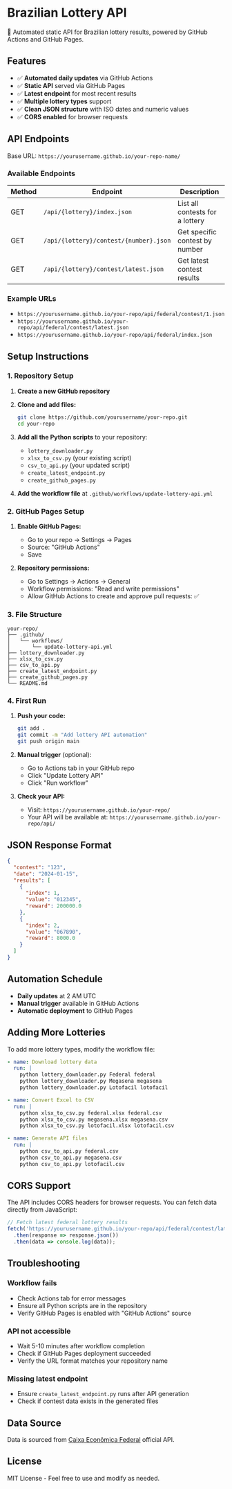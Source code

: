 # Brazilian Lottery API

🎲 Automated static API for Brazilian lottery results, powered by GitHub Actions and GitHub Pages.

## Features

- ✅ **Automated daily updates** via GitHub Actions
- ✅ **Static API** served via GitHub Pages
- ✅ **Latest endpoint** for most recent results
- ✅ **Multiple lottery types** support
- ✅ **Clean JSON structure** with ISO dates and numeric values
- ✅ **CORS enabled** for browser requests

## API Endpoints

Base URL: `https://yourusername.github.io/your-repo-name/`

### Available Endpoints

| Method | Endpoint | Description |
|--------|----------|-------------|
| GET | `/api/{lottery}/index.json` | List all contests for a lottery |
| GET | `/api/{lottery}/contest/{number}.json` | Get specific contest by number |
| GET | `/api/{lottery}/contest/latest.json` | Get latest contest results |

### Example URLs

- `https://yourusername.github.io/your-repo/api/federal/contest/1.json`
- `https://yourusername.github.io/your-repo/api/federal/contest/latest.json` 
- `https://yourusername.github.io/your-repo/api/federal/index.json`

## Setup Instructions

### 1. Repository Setup

1. **Create a new GitHub repository**
2. **Clone and add files:**
   ```bash
   git clone https://github.com/yourusername/your-repo.git
   cd your-repo
   ```

3. **Add all the Python scripts** to your repository:
   - `lottery_downloader.py`
   - `xlsx_to_csv.py` (your existing script)
   - `csv_to_api.py` (your updated script)
   - `create_latest_endpoint.py`
   - `create_github_pages.py`

4. **Add the workflow file** at `.github/workflows/update-lottery-api.yml`

### 2. GitHub Pages Setup

1. **Enable GitHub Pages:**
   - Go to your repo → Settings → Pages
   - Source: "GitHub Actions"
   - Save

2. **Repository permissions:**
   - Go to Settings → Actions → General
   - Workflow permissions: "Read and write permissions"
   - Allow GitHub Actions to create and approve pull requests: ✅

### 3. File Structure

```
your-repo/
├── .github/
│   └── workflows/
│       └── update-lottery-api.yml
├── lottery_downloader.py
├── xlsx_to_csv.py
├── csv_to_api.py
├── create_latest_endpoint.py
├── create_github_pages.py
└── README.md
```

### 4. First Run

1. **Push your code:**
   ```bash
   git add .
   git commit -m "Add lottery API automation"
   git push origin main
   ```

2. **Manual trigger** (optional):
   - Go to Actions tab in your GitHub repo
   - Click "Update Lottery API"
   - Click "Run workflow"

3. **Check your API:**
   - Visit: `https://yourusername.github.io/your-repo/`
   - Your API will be available at: `https://yourusername.github.io/your-repo/api/`

## JSON Response Format

```json
{
  "contest": "123",
  "date": "2024-01-15",
  "results": [
    {
      "index": 1,
      "value": "012345",
      "reward": 200000.0
    },
    {
      "index": 2,
      "value": "067890",
      "reward": 8000.0
    }
  ]
}
```

## Automation Schedule

- **Daily updates** at 2 AM UTC
- **Manual trigger** available in GitHub Actions
- **Automatic deployment** to GitHub Pages

## Adding More Lotteries

To add more lottery types, modify the workflow file:

```yaml
- name: Download lottery data
  run: |
    python lottery_downloader.py Federal federal
    python lottery_downloader.py Megasena megasena
    python lottery_downloader.py Lotofacil lotofacil

- name: Convert Excel to CSV
  run: |
    python xlsx_to_csv.py federal.xlsx federal.csv
    python xlsx_to_csv.py megasena.xlsx megasena.csv
    python xlsx_to_csv.py lotofacil.xlsx lotofacil.csv

- name: Generate API files
  run: |
    python csv_to_api.py federal.csv
    python csv_to_api.py megasena.csv
    python csv_to_api.py lotofacil.csv
```

## CORS Support

The API includes CORS headers for browser requests. You can fetch data directly from JavaScript:

```javascript
// Fetch latest federal lottery results
fetch('https://yourusername.github.io/your-repo/api/federal/contest/latest.json')
  .then(response => response.json())
  .then(data => console.log(data));
```

## Troubleshooting

### Workflow fails
- Check Actions tab for error messages
- Ensure all Python scripts are in the repository
- Verify GitHub Pages is enabled with "GitHub Actions" source

### API not accessible  
- Wait 5-10 minutes after workflow completion
- Check if GitHub Pages deployment succeeded
- Verify the URL format matches your repository name

### Missing latest endpoint
- Ensure `create_latest_endpoint.py` runs after API generation
- Check if contest data exists in the generated files

## Data Source

Data is sourced from [Caixa Econômica Federal](https://loterias.caixa.gov.br/) official API.

## License

MIT License - Feel free to use and modify as needed.